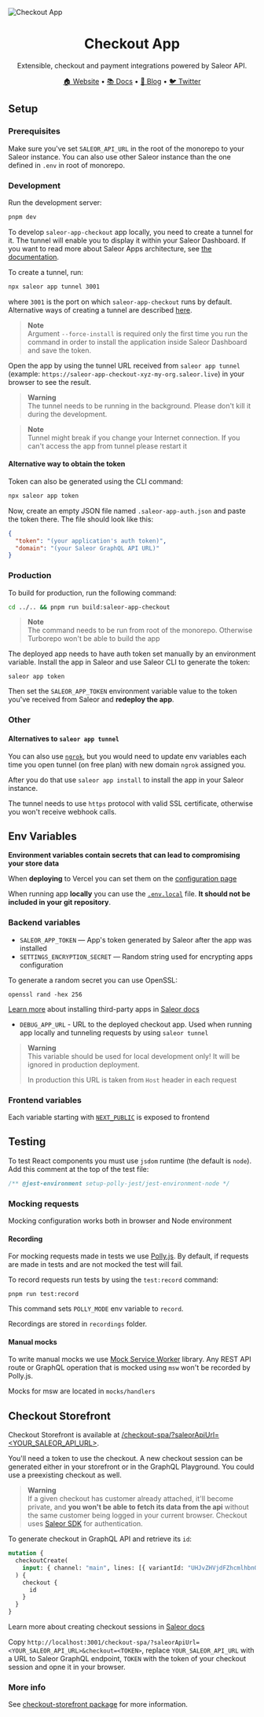 ![Checkout App](https://user-images.githubusercontent.com/44495184/185607710-75fbb620-1d94-4168-9137-4f7841cbce4c.png)

<div align="center">
  <h1>Checkout App</h1>
</div>

<div align="center">
  <p>Extensible, checkout and payment integrations powered by Saleor API.</p>
</div>

<div align="center">
  <a href="https://saleor.io/">🏠 Website</a>
  <span> • </span>
  <a href="https://docs.saleor.io/docs/3.x/">📚 Docs</a>
  <span> • </span>
  <a href="https://saleor.io/blog/">📰 Blog</a>
  <span> • </span>
  <a href="https://twitter.com/getsaleor">🐦 Twitter</a>
</div>

## Setup

### Prerequisites

Make sure you've set `SALEOR_API_URL` in the root of the monorepo to your Saleor instance. You can also use other Saleor instance than the one defined in `.env` in root of monorepo.

### Development

Run the development server:

```bash
pnpm dev
```

To develop `saleor-app-checkout` app locally, you need to create a tunnel for it. The tunnel will enable you to display it within your Saleor Dashboard. If you want to read more about Saleor Apps architecture, see [the documentation](https://docs.saleor.io/docs/3.x/developer/extending/apps/key-concepts).

To create a tunnel, run:

```bash
npx saleor app tunnel 3001
```

where `3001` is the port on which `saleor-app-checkout` runs by default. Alternative ways of creating a tunnel are described [here](#alternatives-to-saleor-app-tunnel).

> **Note**<br/>
> Argument `--force-install` is required only the first time you run the command in order to install the application inside Saleor Dashboard and save the token.

Open the app by using the tunnel URL received from `saleor app tunnel` (example: `https://saleor-app-checkout-xyz-my-org.saleor.live`) in your browser to see the result.

> **Warning**<br/>
> The tunnel needs to be running in the background. Please don't kill it during the development.

> **Note**<br />
> Tunnel might break if you change your Internet connection. If you can't access the app from tunnel please restart it

#### Alternative way to obtain the token

Token can also be generated using the CLI command:

```bash
npx saleor app token
```

Now, create an empty JSON file named `.saleor-app-auth.json` and paste the token there. The file should look like this:

```json
{
  "token": "(your application's auth token)",
  "domain": "(your Saleor GraphQL API URL)"
}
```

### Production

To build for production, run the following command:

```bash
cd ../.. && pnpm run build:saleor-app-checkout
```

> **Note**<br/>
> The command needs to be run from root of the monorepo. Otherwise Turborepo won't be able to build the app

The deployed app needs to have auth token set manually by an environment variable. Install the app in Saleor and use Saleor CLI to generate the token:

```
saleor app token
```

Then set the `SALEOR_APP_TOKEN` environment variable value to the token you've received from Saleor and **redeploy the app**.

### Other

#### Alternatives to `saleor app tunnel`

You can also use [`ngrok`](https://ngrok.com/), but you would need to update env variables each time you open tunnel (on free plan) with new domain `ngrok` assigned you.

After you do that use `saleor app install` to install the app in your Saleor instance.

The tunnel needs to use `https` protocol with valid SSL certificate, otherwise you won't receive webhook calls.

## Env Variables

**Environment variables contain secrets that can lead to compromising your store data**

When **deploying** to Vercel you can set them on the [configuration page](https://vercel.com/docs/concepts/projects/environment-variables)

When running app **locally** you can use the [`.env.local`](https://nextjs.org/docs/basic-features/environment-variables#loading-environment-variables) file. **It should not be included in your git repository**.

### Backend variables

- `SALEOR_APP_TOKEN` — App's token generated by Saleor after the app was installed
- `SETTINGS_ENCRYPTION_SECRET` — Random string used for encrypting apps configuration

To generate a random secret you can use OpenSSL:

```
openssl rand -hex 256
```

[Learn more](https://docs.saleor.io/docs/3.x/developer/extending/apps/installing-apps#installing-third-party-apps) about installing third-party apps in [Saleor docs](https://docs.saleor.io/docs/3.x/developer/extending/apps/installing-apps#installing-third-party-apps)

- `DEBUG_APP_URL` - URL to the deployed checkout app. Used when running app locally and tunneling requests by using `saleor tunnel`

> **Warning**<br/>
> This variable should be used for local development only! It will be ignored in production deployment.
>
> In production this URL is taken from `Host` header in each request

### Frontend variables

Each variable starting with [`NEXT_PUBLIC`](https://nextjs.org/docs/basic-features/environment-variables#exposing-environment-variables-to-the-browser) is exposed to frontend

## Testing

To test React components you must use `jsdom` runtime (the default is `node`). Add this comment at the top of the test file:

```js
/** @jest-environment setup-polly-jest/jest-environment-node */
```

### Mocking requests

Mocking configuration works both in browser and Node environment

#### Recording

For mocking requests made in tests we use [Polly.js](https://netflix.github.io/pollyjs/#/). By default, if requests are made in tests and are not mocked the test will fail.

To record requests run tests by using the `test:record` command:

```
pnpm run test:record
```

This command sets `POLLY_MODE` env variable to `record`.

Recordings are stored in `recordings` folder.

#### Manual mocks

To write manual mocks we use [Mock Service Worker](https://mswjs.io/) library. Any REST API route or GraphQL operation that is mocked using `msw` won't be recorded by Polly.js.

Mocks for msw are located in `mocks/handlers`

## Checkout Storefront

Checkout Storefront is available at [/checkout-spa/?saleorApiUrl=<YOUR_SALEOR_API_URL>](../saleor-app-checkout/pages/checkout-spa.tsx).

You'll need a token to use the checkout. A new checkout session can be generated either in your storefront or in the GraphQL Playground. You could use a preexisting checkout as well.

> **Warning**<br/>
> If a given checkout has customer already attached, it'll become private, and **you won't be able to fetch its data from the api** without the same customer being logged in your current browser. Checkout uses [Saleor SDK](https://github.com/saleor/saleor-sdk) for authentication.

To generate checkout in GraphQL API and retrieve its `id`:

```graphql
mutation {
  checkoutCreate(
    input: { channel: "main", lines: [{ variantId: "UHJvZHVjdFZhcmlhbnQ6MjE0", quantity: 1 }] }
  ) {
    checkout {
      id
    }
  }
}
```

Learn more about creating checkout sessions in [Saleor docs](https://docs.saleor.io/docs/3.x/developer/checkout#creating-a-checkout-session)

Copy `http://localhost:3001/checkout-spa/?saleorApiUrl=<YOUR_SALEOR_API_URL>&checkout=<TOKEN>`, replace `YOUR_SALEOR_API_URL` with a URL to Saleor GraphQL endpoint, `TOKEN` with the token of your checkout session and opne it in your browser.

### More info

See [checkout-storefront package](../../packages/checkout-storefront/README.md) for more information.
